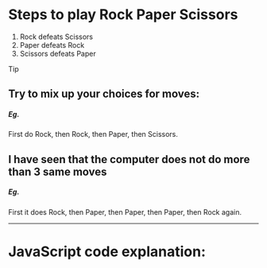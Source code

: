 Steps to play Rock Paper Scissors
=================================
1. Rock defeats Scissors
2. Paper defeats Rock
3. Scissors defeats Paper
> [!TIP]
> Try to mix up your choices for moves:
> -------------------------------------
> ##### Eg.
> First do Rock, then Rock, then Paper, then Scissors.
> ## I have seen that the computer does not do more than 3 same moves
> ##### Eg.
> First it does Rock, then Paper, then Paper, then Paper, then Rock again.
____________________________________
# JavaScript code explanation:
